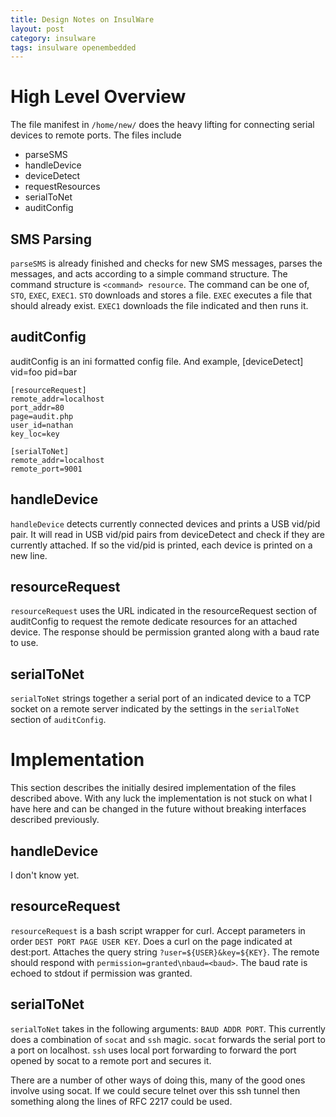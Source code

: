 ```yaml
---
title: Design Notes on InsulWare
layout: post
category: insulware
tags: insulware openembedded
---
```


# High Level Overview #
The file manifest in `/home/new/` does the heavy lifting for connecting serial devices to remote ports. 
The files include 

* parseSMS
* handleDevice
* deviceDetect
* requestResources
* serialToNet
* auditConfig

## SMS Parsing ##
`parseSMS` is already finished and checks for new SMS messages, parses the messages, and acts according to a simple command structure. 
The command structure is `<command> resource`. 
The command can be one of, `STO`, `EXEC`, `EXEC1`. 
`STO` downloads and stores a file. 
`EXEC` executes a file that should already exist. 
`EXEC1` downloads the file indicated and then runs it. 

## auditConfig ##
auditConfig is an ini formatted config file. And example,
    [deviceDetect]
    vid=foo
    pid=bar
    
    [resourceRequest]
    remote_addr=localhost
    port_addr=80
    page=audit.php
    user_id=nathan
    key_loc=key
    
    [serialToNet]
    remote_addr=localhost
    remote_port=9001


## handleDevice ##
`handleDevice` detects currently connected devices and prints a USB vid/pid pair. 
It will read in USB vid/pid pairs from deviceDetect and check if they are currently attached. If so the vid/pid is printed, each device is printed on a new line. 

## resourceRequest ##
`resourceRequest` uses the URL indicated in the resourceRequest section of auditConfig to request the remote dedicate resources for an attached device. The response should be permission granted along with a baud rate to use. 

## serialToNet ##
`serialToNet` strings together a serial port of an indicated device to a TCP socket on a remote server indicated by the settings in the `serialToNet` section of `auditConfig`.


# Implementation #
This section describes the initially desired implementation of the files described above. 
With any luck the implementation is not stuck on what I have here and can be changed in the future without breaking interfaces described previously. 

## handleDevice ##
I don't know yet.

## resourceRequest ##
`resourceRequest` is a bash script wrapper for curl. 
Accept parameters in order `DEST PORT PAGE USER KEY`. 
Does a curl on the page indicated at dest:port. 
Attaches the query string `?user=${USER}&key=${KEY}`. 
The remote should respond with `permission=granted\nbaud=<baud>`. 
The baud rate is echoed to stdout if permission was granted. 

## serialToNet ##
`serialToNet` takes in the following arguments: `BAUD ADDR PORT`. 
This currently does a combination of `socat` and `ssh` magic. 
`socat` forwards the serial port to a port on localhost. 
`ssh` uses local port forwarding to forward the port opened by socat to a remote port and secures it. 

There are a number of other ways of doing this, many of the good ones involve using socat.
If we could secure telnet over this ssh tunnel then something along the lines of RFC 2217 could be used. 
